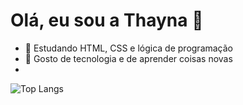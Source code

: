 # Olá, eu sou a Thayna 👋

- 🌱 Estudando HTML, CSS e lógica de programação  
- 🚀 Gosto de tecnologia e de aprender coisas novas
- 
![Top Langs](https://github-readme-stats.vercel.app/api/top-langs/?username=taykas&layout=compact&bg_color=00000000)


